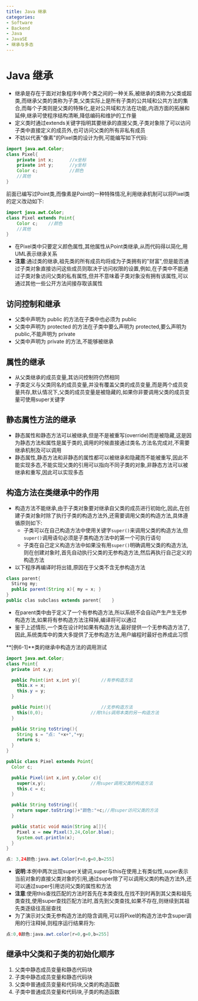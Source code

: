 ```yaml
---
title: Java 继承
categories:
- Software
- Backend
- Java
- JavaSE
- 继承与多态
---
```

# Java 继承

- 继承是存在于面对对象程序中两个类之间的一种关系,被继承的类称为父类或超类,而继承父类的类称为子类,父类实际上是所有子类的公共域和公共方法的集合,而每个子类则是父类的特殊化,是对公共域和方法在功能,内涵方面的拓展和延伸,继承可使程序结构清晰,降低编码和维护的工作量
- 定义类时通过extends关键字指明其要继承的直接父类,子类对象除了可以访问子类中直接定义的成员外,也可访问父类的所有非私有成员
- 不妨以代表"像素"的Pixel类的设计为例,可能编写如下代码:

```java
import java.awt.Color;
class Pixel{
    private int x;		//x坐标
    private int y;		//y坐标
    Color c;			//颜色
    //其他
}
```

前面已编写过Point类,而像素是Point的一种特殊情况,利用继承机制可以将Pixel类的定义改动如下:

```java
import java.awt.Color;
class Pixel extends Point{
    Color c;	//颜色
    //其他
}
```

- 在Pixel类中只要定义颜色属性,其他属性从Point类继承,从而代码得以简化,用UML表示继承关系
- **注意**:通过类的继承,祖先类的所有成员均将成为子类拥有的"财富",但是能否通过子类对象直接访问这些成员则取决于访问权限的设置,例如,在子类中不能通过子类对象访问父类的私有属性,但并不意味着子类对象没有拥有该属性,可以通过其他一些公开方法间接存取该属性

## 访问控制和继承

- 父类中声明为 public 的方法在子类中也必须为 public
- 父类中声明为 protected 的方法在子类中要么声明为 protected,要么声明为 public,不能声明为 private
- 父类中声明为 private 的方法,不能够被继承

## 属性的继承

- 从父类继承的成员变量,其访问控制符仍然相同
- 子类定义与父类同名的成员变量,并没有覆盖父类的成员变量,而是两个成员变量共存,默认情况下,父类的成员变量是被隐藏的,如果你非要调用父类的成员变量可使用super关键字

## 静态属性方法的继承

- 静态属性和静态方法可以被继承,但是不是被重写(override)而是被隐藏,这是因为静态方法和属性是属于类的,调用的时候直接通过类名.方法名完成对,不需要继承机制及可以调用
- 静态属性,静态方法和非静态的属性都可以被继承和隐藏而不能被重写,因此不能实现多态,不能实现父类的引用可以指向不同子类的对象,非静态方法可以被继承和重写,因此可以实现多态

## 构造方法在类继承中的作用

- 构造方法不能继承,由于子类对象要对继承自父类的成员进行初始化,因此,在创建子类对象时除了执行子类的构造方法外,还需要调用父类的构造方法,具体遵循原则如下:
  - 子类可以在自己构造方法中使用关键字`super()`来调用父类的构造方法,但`super()`调用语句必须是子类构造方法中的第一个可执行语句
  - 子类在自己定义构造方法中如果没有用`super()`明确调用父类的构造方法,则在创建对象时,首先自动执行父类的无参构造方法,然后再执行自己定义的构造方法
- 以下程序再编译时将出错,原因在于父类不含无参构造方法

```java
class parent{
  Stirng my;
  public parent(String x){ my = x; }
}
public clas subclass extends parent{    }
```

- 在parent类中由于定义了一个有参构造方法,所以系统不会自动产生产生无参构造方法,如果将有参构造方法注释掉,编译将可以通过
- 鉴于上述情形,一个类在设计时如果有构造方法,最好提供一个无参构造方法了,因此,系统类库中的类大多提供了无参构造方法,用户编程时最好也养成此习惯

**[例6-1]**类的继承中构造方法的调用测试

```java
import java.awt.Color;
class Point{
  private int x,y;

  public Point(int x,int y){		//有参构造方法
    this.x = x;
    this.y = y;
  }

  public Point(){					//无参构造方法
    this(0,0);					//用this调用本类的另一构造方法
  }

  public String toString(){
    String s = "点: "+x+","+y;
    return s;
  }
}

public class Pixel extends Point{
  Color c;

  public Pixel(int x,int y,Color c){
    super(x,y);					//用super调用父类的构造方法
    this.c = c;
  }

  public String toString(){
    return super.toString()+"颜色:"+c;//用super访问父类的方法
  }

  public static void main(String a[]){
    Pixel x = new Pixel(3,24,Color.blue);
    System.out.println(x);
  }
}

点: 3,24颜色:java.awt.Color[r=0,g=0,b=255]
```

- **说明**:本例中两次出现super关键词,super与this在使用上有类似性,super表示当前对象的直接父类对象的引用,通过super除了可以调用父类的构造方法外,还可以通过super引用访问父类的属性和方法
- **注意**:使用this查找匹配的方法时首先在本类查找,在找不到时再到其父类和祖先类查找,使用super查找匹配方法时,首先到父类查找,如果不存在,则继续到其祖先类逐级往高层查找
- 为了演示对父类无参构造方法的隐含调用,可以将Pixel的构造方法中含super调用的行注释掉,则程序运行结果将为:

```java
点:0,0颜色:java.awt.color[r=0,g=0,b=255]
```

## 继承中父类和子类的初始化顺序

1. 父类中静态成员变量和静态代码块
2. 子类中静态成员变量和静态代码块
3. 父类中普通成员变量和代码块,父类的构造函数
4. 子类中普通成员变量和代码块,子类的构造函数